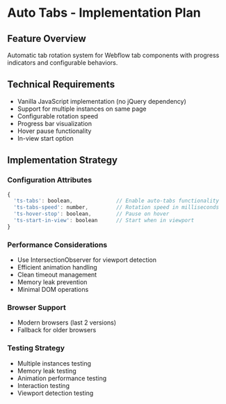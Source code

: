 # Auto Tabs - Implementation Plan

## Feature Overview
Automatic tab rotation system for Webflow tab components with progress indicators and configurable behaviors.

## Technical Requirements
- Vanilla JavaScript implementation (no jQuery dependency)
- Support for multiple instances on same page
- Configurable rotation speed
- Progress bar visualization
- Hover pause functionality
- In-view start option

## Implementation Strategy

### Configuration Attributes
```javascript
{
  'ts-tabs': boolean,              // Enable auto-tabs functionality
  'ts-tabs-speed': number,         // Rotation speed in milliseconds
  'ts-hover-stop': boolean,        // Pause on hover
  'ts-start-in-view': boolean      // Start when in viewport
}
```

### Performance Considerations
- Use IntersectionObserver for viewport detection
- Efficient animation handling
- Clean timeout management
- Memory leak prevention
- Minimal DOM operations

### Browser Support
- Modern browsers (last 2 versions)
- Fallback for older browsers

### Testing Strategy
- Multiple instances testing
- Memory leak testing
- Animation performance testing
- Interaction testing
- Viewport detection testing 